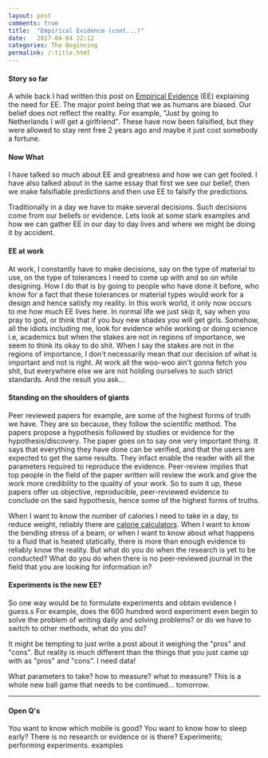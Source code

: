 ```yaml
---
layout: post
comments: true
title:  "Empirical Evidence (cont...)"
date:   2017-04-04 22:12
categories: The Beginning
permalink: /:title.html
---
```


#### **Story so far**

A while back I had written this post on [Empirical Evidence][EE] (EE) explaining the need for EE. The major point being that we as humans are biased. Our belief does not reflect the reality. For example, "Just by going to Netherlands I will get a girlfriend". These have now been falsified, but they were allowed to stay rent free 2 years ago and maybe it just cost somebody a fortune.

#### **Now What**
I have talked so much about EE and greatness and how we can get fooled. I have also talked about in the same essay that first we see our belief, then we make falsifiable predictions and then use EE to falsify the predictions.

Traditionally in a day we have to make several decisions. Such decisions come from our beliefs or evidence. Lets look at some stark examples and how we can gather EE in our day to day lives and where we might be doing it by accident.

#### **EE at work**
At work, I constantly have to make decisions, say on the type of material to use, on the type of tolerances I need to come up with and so on while designing. How I do that is by going to people who have done it before, who know for a fact that these tolerances or material types would work for a design and hence satisfy my reality. In this work world, it only now occurs to me how much EE lives here. In normal life we just skip it, say when you pray to god, or think that if you buy new shades you will get girls. Somehow, all the idiots including me, look for evidence while working or doing science i.e, academics but when the stakes are not in regions of importance, we seem to think its okay to do shit. When I say the stakes are not in the regions of importance, I don't necessarily mean that our decision of what is important and not is right. At work all the woo-woo ain't gonna fetch you shit, but everywhere else we are not holding ourselves to such strict standards. And the result you ask...

#### **Standing on the shoulders of giants**
Peer reviewed papers for example, are some of the highest forms of truth we have. They are so because, they follow the scientific method. The papers propose a hypothesis followed by studies or evidence for the hypothesis/discovery. The paper goes on to say one very important thing. It says that everything they have done can be verified, and that the users are expected to get the same results.
They infact enable the reader with all the parameters required to reproduce the evidence. Peer-review implies that top people in the field of the paper written will review the work and give the work more credibility to the quality of your work. So to sum it up, these papers offer us objective, reproducible, peer-reviewed evidence to conclude on the said hypothesis, hence some of the highest forms of truths.

When I want to know the number of calories I need to take in a day, to reduce weight, reliably there are [calorie calculators][scc].
When I want to know the bending stress of a beam, or when I want to know about what happens to a fluid that is heated statically, there is more than enough evidence to reliably know the reality. But what do you do when the research is yet to be conducted? What do you do when there is no peer-reviewed journal in the field that you are looking for information in?

#### **Experiments is the new EE?**

So one way would be to formulate experiments and obtain evidence I guess.s
For example, does the 600 hundred word experiment even begin to solve the problem of writing daily and solving problems? or do we have to switch to other methods, what do you do? 

It might be tempting to just write a post about it weighing the "pros" and "cons". But reality is much different than the things that you just came up with as "pros" and "cons". I need data!

What parameters to take? how to measure? what to measure? This is a whole new ball game that needs to be continued... tomorrow.

----

#### **Open Q's**
You want to know which mobile is good?
You want to know how to sleep early?
There is no research or evidence or is there?
Experiments; performing experiments. examples


[EE]: /Empirical-Evidence.html
[scc]:http://scoobysworkshop.com/calorie-calculator/
